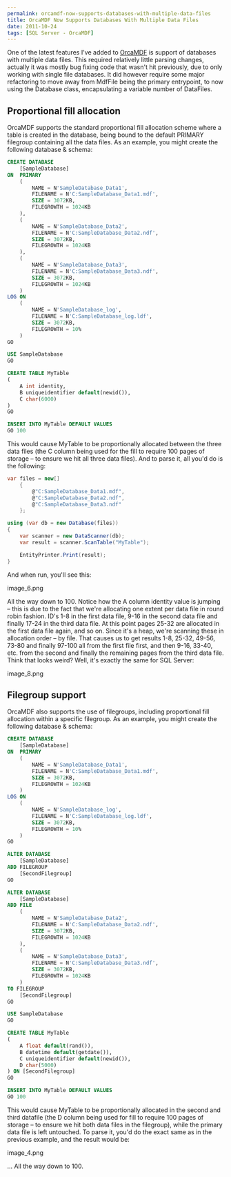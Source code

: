 ```yaml
---
permalink: orcamdf-now-supports-databases-with-multiple-data-files
title: OrcaMDF Now Supports Databases With Multiple Data Files
date: 2011-10-24
tags: [SQL Server - OrcaMDF]
---
```

One of the latest features I've added to [OrcaMDF](https://github.com/improvedk/OrcaMDF) is support of databases with multiple data files. This required relatively little parsing changes, actually it was mostly bug fixing code that wasn't hit previously, due to only working with single file databases. It did however require some major refactoring to move away from MdfFile being the primary entrypoint, to now using the Database class, encapsulating a variable number of DataFiles.

<!-- more -->

## Proportional fill allocation

OrcaMDF supports the standard proportional fill allocation scheme where a table is created in the database, being bound to the default PRIMARY filegroup containing all the data files. As an example, you might create the following database & schema:

```sql
CREATE DATABASE
	[SampleDatabase]
ON  PRIMARY 
	(
		NAME = N'SampleDatabase_Data1',
		FILENAME = N'C:SampleDatabase_Data1.mdf',
		SIZE = 3072KB,
		FILEGROWTH = 1024KB
	), 
	(
		NAME = N'SampleDatabase_Data2',
		FILENAME = N'C:SampleDatabase_Data2.ndf',
		SIZE = 3072KB,
		FILEGROWTH = 1024KB
	), 
	(
		NAME = N'SampleDatabase_Data3',
		FILENAME = N'C:SampleDatabase_Data3.ndf',
		SIZE = 3072KB,
		FILEGROWTH = 1024KB
	)
LOG ON
	(
		NAME = N'SampleDatabase_log',
		FILENAME = N'C:SampleDatabase_log.ldf',
		SIZE = 3072KB,
		FILEGROWTH = 10%
	)
GO

USE SampleDatabase
GO

CREATE TABLE MyTable
(
	A int identity,
	B uniqueidentifier default(newid()),
	C char(6000)
)
GO

INSERT INTO MyTable DEFAULT VALUES
GO 100
```

This would cause MyTable to be proportionally allocated between the three data files (the C column being used for the fill to require 100 pages of storage – to ensure we hit all three data files). And to parse it, all you'd do is the following:

```csharp
var files = new[]
    {
		@"C:SampleDatabase_Data1.mdf",
		@"C:SampleDatabase_Data2.ndf",
		@"C:SampleDatabase_Data3.ndf"
    };

using (var db = new Database(files))
{
	var scanner = new DataScanner(db);
	var result = scanner.ScanTable("MyTable");

	EntityPrinter.Print(result);
}
```

And when run, you'll see this:

image_6.png

All the way down to 100. Notice how the A column identity value is jumping – this is due to the fact that we're allocating one extent per data file in round robin fashion. ID's 1-8 in the first data file, 9-16 in the second data file and finally 17-24 in the third data file. At this point pages 25-32 are allocated in the first data file again, and so on. Since it's a heap, we're scanning these in allocation order – by file. That causes us to get results 1-8, 25-32, 49-56, 73-80 and finally 97-100 all from the first file first, and then 9-16, 33-40, etc. from the second and finally the remaining pages from the third data file. Think that looks weird? Well, it's exactly the same for SQL Server:

image_8.png

## Filegroup support

OrcaMDF also supports the use of filegroups, including proportional fill allocation within a specific filegroup. As an example, you might create the following database & schema:

```sql
CREATE DATABASE
	[SampleDatabase]
ON  PRIMARY 
	(
		NAME = N'SampleDatabase_Data1',
		FILENAME = N'C:SampleDatabase_Data1.mdf',
		SIZE = 3072KB,
		FILEGROWTH = 1024KB
	)
LOG ON
	(
		NAME = N'SampleDatabase_log',
		FILENAME = N'C:SampleDatabase_log.ldf',
		SIZE = 3072KB,
		FILEGROWTH = 10%
	)
GO

ALTER DATABASE
	[SampleDatabase]
ADD FILEGROUP
	[SecondFilegroup]
GO

ALTER DATABASE
	[SampleDatabase]
ADD FILE
	(
		NAME = N'SampleDatabase_Data2',
		FILENAME = N'C:SampleDatabase_Data2.ndf',
		SIZE = 3072KB,
		FILEGROWTH = 1024KB
	),
	(
		NAME = N'SampleDatabase_Data3',
		FILENAME = N'C:SampleDatabase_Data3.ndf',
		SIZE = 3072KB,
		FILEGROWTH = 1024KB
	)
TO FILEGROUP
	[SecondFilegroup]
GO

USE SampleDatabase
GO

CREATE TABLE MyTable
(
	A float default(rand()),
	B datetime default(getdate()),
	C uniqueidentifier default(newid()),
	D char(5000)
) ON [SecondFilegroup]
GO

INSERT INTO MyTable DEFAULT VALUES
GO 100
```

This would cause MyTable to be proportionally allocated in the second and third datafile (the D column being used for fill to require 100 pages of storage – to ensure we hit both data files in the filegroup), while the primary data file is left untouched. To parse it, you'd do the exact same as in the previous example, and the result would be:

image_4.png

... All the way down to 100.
